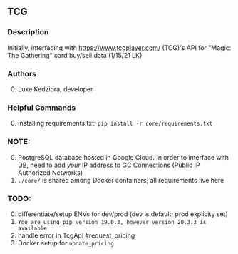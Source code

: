 ## TCG

### Description
Initially, interfacing with https://www.tcgplayer.com/ (TCG)'s API for "Magic: The Gathering" card buy/sell data (1/15/21 LK)

### Authors
  0. Luke Kedziora, developer

### Helpful Commands
  0. installing requirements.txt: `pip install -r core/requirements.txt`

### NOTE:
  0. PostgreSQL database hosted in Google Cloud. In order to interface with DB, need to add *your* IP address to GC Connections (Public IP Authorized Networks)
  1. `./core/` is shared among Docker containers; all requirements live here

### TODO:
  0. differentiate/setup ENVs for dev/prod (dev is default; prod explicity set)
  1. `You are using pip version 19.0.3, however version 20.3.3 is available`
  2. handle error in TcgApi #request_pricing
  3. Docker setup for `update_pricing`
